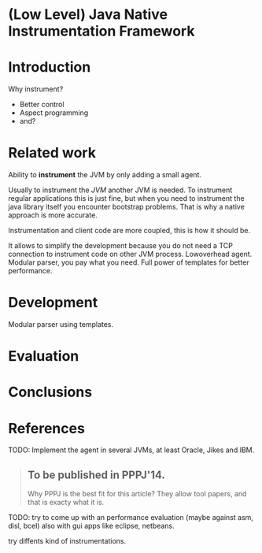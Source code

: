 (Low Level) Java Native Instrumentation Framework
========================================

# Introduction

Why instrument?
*  Better control
*  Aspect programming
*  and?


# Related work

Ability to **instrument** the JVM by only adding a small agent.


Usually to instrument the *JVM* another JVM is needed.
To instrument regular applications this is just fine,
but when you need to instrument the java library itself you encounter bootstrap problems.
That is why a native approach is more accurate.

Instrumentation and client code are more coupled, this is how it should be.

It allows to simplify the development because you do not need a TCP 
connection to instrument code on other JVM process.
Lowoverhead agent.
Modular parser, you pay what you need. Full power of templates for better performance.

# Development

Modular parser using templates.

# Evaluation

# Conclusions

# References

TODO:
Implement the agent in several JVMs, at least Oracle, Jikes and IBM.

> ## To be published in PPPJ'14.
> Why PPPJ is the best fit for this article?
> They allow tool papers, and that is exacty what it is.


TODO: try to come up with an performance evaluation (maybe against asm, disl, bcel) also with gui apps 
like eclipse, netbeans.
 
try diffents kind of instrumentations.
